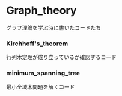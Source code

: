 # Graph_theory  
グラフ理論を学ぶ時に書いたコードたち  


### Kirchhoff's_theorem
   行列木定理が成り立っているか確認するコード  


### minimum_spanning_tree  
   最小全域木問題を解くコード
